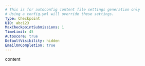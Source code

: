 ```yaml
---
# This is for autoconfig content file settings generation only
# Using a config.yml will override these settings.
Type: Checkpoint
UID: abc123
MaxCheckpointSubmissions: 1
TimeLimit: 45
Autoscore: true
DefaultVisibility: hidden
EmailOnCompletion: true
---
```



content
